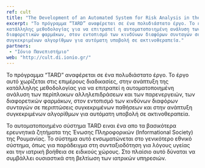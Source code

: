```yaml
---
ref: cult
title: "The Development of an Automated System for Risk Analysis in the Assistance of Medical Diagnosis and Therapy Decision – Pilot Project"
excerpt: "Το πρόγραμμα “TARD” αναφέρεται σε ένα πολυδιάστατο έργο. Το έργο αυτό χωρίζεται στις επιμέρους διαδικασίες, στην ανάπτυξη της 
κατάλληλης μεθοδολογίας για να επιτραπεί η αυτοματοποιημένη ανάλυση των περίπλοκων αλληλεπιδράσεων και των παρενεργειών, των 
διαφορετικών φαρμάκων, στον εντοπισμό των κινδύνων διαφόρων συνταγών σε περιπτώσεις συγκεκριμένων παθήσεων και στην ανάπτυξη 
συγκεκριμένων αλγορίθμων για αυτόματη υποβολή σε ακτινοθεραπεία."
partners:
 - "Ιόνιο Πανεπιστήμιο"
web: "http://cult.di.ionio.gr/"
---
```


Το πρόγραμμα “TARD” αναφέρεται σε ένα πολυδιάστατο έργο. Το έργο αυτό χωρίζεται στις επιμέρους διαδικασίες, στην ανάπτυξη της 
κατάλληλης μεθοδολογίας για να επιτραπεί η αυτοματοποιημένη ανάλυση των περίπλοκων αλληλεπιδράσεων και των παρενεργειών, των 
διαφορετικών φαρμάκων, στον εντοπισμό των κινδύνων διαφόρων συνταγών σε περιπτώσεις συγκεκριμένων παθήσεων και στην ανάπτυξη 
συγκεκριμένων αλγορίθμων για αυτόματη υποβολή σε ακτινοθεραπεία.

Το αυτοματοποιημένο σύστημα TARD ειναι ένα απο τα βασικότερα ερευνητικά ζητήματα της Ένωσης Πληροφορικών (Informational Society) 
της Ρουμανίας. Το σύστημα αυτό ενσωματώνεται στο γενικότερο εθνικό σύστημα, όπως για παράδειγμα στη συνταξιοδότηση για λόγους 
υγείας και την ιατρική βοήθεια σε ειδικούς χώρους. Στο πλαίσιο αυτό δύναται να συμβάλλει ουσιαστικά στη βελτίωση των ιατρικών 
υπηρεσιών.
